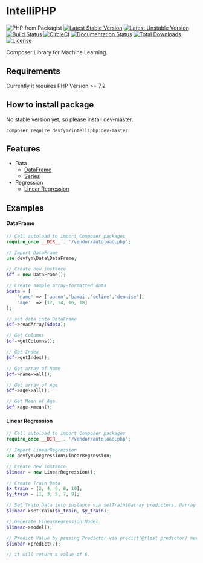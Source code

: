# IntelliPHP
![PHP from Packagist](https://img.shields.io/packagist/php-v/devfym/intelliphp)
[![Latest Stable Version](https://poser.pugx.org/devfym/intelliphp/v/stable)](https://packagist.org/packages/devfym/intelliphp)
[![Latest Unstable Version](https://poser.pugx.org/devfym/intelliphp/v/unstable)](https://packagist.org/packages/devfym/intelliphp)
[![Build Status](https://travis-ci.com/devfym/intelliphp.svg?branch=master)](https://travis-ci.com/devfym/intelliphp)
[![CircleCI](https://circleci.com/gh/devfym/intelliphp/tree/master.svg?style=svg)](https://circleci.com/gh/devfym/intelliphp/tree/master)
[![Documentation Status](https://readthedocs.org/projects/intelliphp/badge/?version=latest)](https://intelliphp.readthedocs.io/en/latest/?badge=latest)
[![Total Downloads](https://poser.pugx.org/devfym/intelliphp/downloads)](https://packagist.org/packages/devfym/intelliphp)
[![License](https://poser.pugx.org/devfym/intelliphp/license)](https://packagist.org/packages/devfym/intelliphp)

Composer Library for Machine Learning.

## Requirements

Currently it requires PHP Version >= 7.2

## How to install package

No stable version yet, so please install dev-master.

```composer require devfym/intelliphp:dev-master```

## Features

- Data
    - [DataFrame](docs/Data/DataFrame.md)
    - [Series](docs/Data/Series.md)
- Regression
    - [Linear Regression](docs/Regression/LinearRegression.md)
 
## Examples

#### DataFrame

```php
// Call autoload to import Composer packages
require_once __DIR__ . '/vendor/autoload.php';

// Import DataFrame
use devfym\Data\DataFrame;

// Create new instance
$df = new DataFrame();

// Create sample array-formatted data
$data = [
    'name' => ['aaron','bambi','celine','dennise'],
    'age'  => [12, 14, 16, 18]
];

// set data into DataFrame
$df->readArray($data);

// Get Columns
$df->getColumns();

// Get Index
$df->getIndex();

// Get array of Name
$df->name->all();

// Get array of Age
$df->age->all();

// Get Mean of Age
$df->age->mean();

```

#### Linear Regression

```php
// Call autoload to import Composer packages
require_once __DIR__ . '/vendor/autoload.php';

// Import LinearRegression
use devfym\Regression\LinearRegression;

// Create new instance 
$linear = new LinearRegression();

// Create Train Data
$x_train = [2, 4, 6, 8, 10];
$y_train = [1, 3, 5, 7, 9];

// Set Train Data into instance via setTrain(@array predictors, @array outcomes) method. 
$linear->setTrain($x_train, $y_train);

// Generate LinearRegression Model.
$linear->model();

// Predict Value by passing Predictor via predict(@float predictor) method.
$linear->predict(7);

// it will return a value of 6.
```